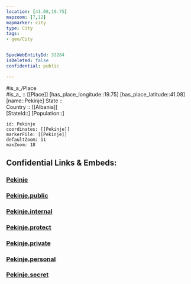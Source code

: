 ```yaml
---
location: [41.08,19.75] 
mapzoom: [7,12] 
mapmarker: city 
type: City
tags:
- geo/City


SpocWebEntityId: 33284
isDeleted: false
confidential: public

---
```

#is_a_/Place  
#is_a_ :: [[Place]] 
[has_place_longitude::19.75] 
[has_place_latitude::41.08] 
[name::Pekinje] 
State ::  
Country :: [[Albania]]  
[StateId::] 
[Population::] 



```leaflet
id: Pekinje
coordinates: [[Pekinje]] 
markerFile: [[Pekinje]] 
defaultZoom: 11 
maxZoom: 18
```


## Confidential Links & Embeds: 

### [Pekinje](/_Standards/Earth/Continent/Europe/Europe~South/Albania/Counties~Albania/Elbasan/City/Pekinje.md) 

### [Pekinje.public](/_public/Earth/Continent/Europe/Europe~South/Albania/Counties~Albania/Elbasan/City/Pekinje.public.md) 

### [Pekinje.internal](/_internal/Earth/Continent/Europe/Europe~South/Albania/Counties~Albania/Elbasan/City/Pekinje.internal.md) 

### [Pekinje.protect](/_protect/Earth/Continent/Europe/Europe~South/Albania/Counties~Albania/Elbasan/City/Pekinje.protect.md) 

### [Pekinje.private](/_private/Earth/Continent/Europe/Europe~South/Albania/Counties~Albania/Elbasan/City/Pekinje.private.md) 

### [Pekinje.personal](/_personal/Earth/Continent/Europe/Europe~South/Albania/Counties~Albania/Elbasan/City/Pekinje.personal.md) 

### [Pekinje.secret](/_secret/Earth/Continent/Europe/Europe~South/Albania/Counties~Albania/Elbasan/City/Pekinje.secret.md)

